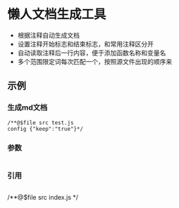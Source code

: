# 懒人文档生成工具
* 根据注释自动生成文档
* 设置注释开始标志和结束标志，和常用注释区分开
* 自动读取注释后一行内容，便于添加函数名称和变量名
* 多个范围限定词每次匹配一个，按照源文件出现的顺序来

## 示例
### 生成md文档
```
/**@$file src test.js
config {"keep":"true"}*/
```
### 参数
```
```
### 引用
```
```


/**@$file src index.js */  
